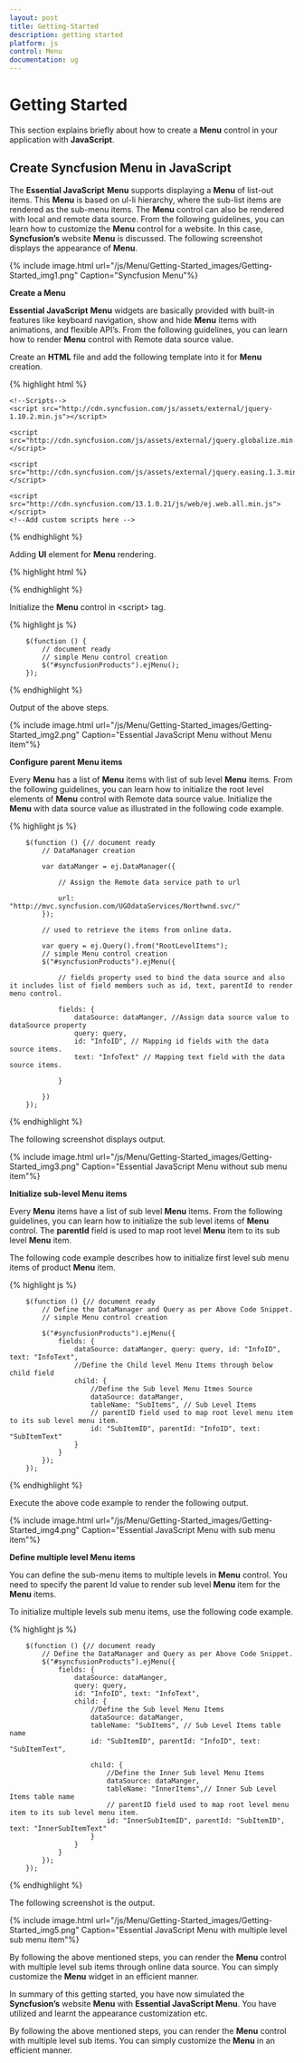 ```yaml
---
layout: post
title: Getting-Started
description: getting started 
platform: js
control: Menu
documentation: ug
---
```


# Getting Started 

This section explains briefly about how to create a **Menu** control in your application with **JavaScript**.

## Create Syncfusion Menu in JavaScript

The **Essential JavaScript** **Menu** supports displaying a **Menu** of list-out items. This **Menu** is based on ul-li hierarchy, where the sub-list items are rendered as the sub-menu items. The **Menu** control can also be rendered with local and remote data source.  From the following guidelines, you can learn how to customize the **Menu** control for a website. In this case, **Syncfusion’s** website **Menu** is discussed. The following screenshot displays the appearance of **Menu**.



{% include image.html url="/js/Menu/Getting-Started_images/Getting-Started_img1.png" Caption="Syncfusion Menu"%}

**Create a Menu**

**Essential JavaScript** **Menu** widgets are basically provided with built-in features like keyboard navigation, show and hide **Menu** items with animations, and flexible API’s. From the following guidelines, you can learn how to render **Menu** control with Remote data source value.

Create an **HTML** file and add the following template into it for **Menu** creation.

{% highlight html %}

<!DOCTYPE html>
<html>
<head>
    <meta name="viewport" content="width=device-width, initial-scale=1.0" charset="utf-8" />
    <!-- Style sheet for default theme (flat azure) -->
    <link href="http://cdn.syncfusion.com/13.1.0.21/js/web/flat-azure/ej.web.all.min.css" rel="stylesheet" />

    <!--Scripts-->
    <script src="http://cdn.syncfusion.com/js/assets/external/jquery-1.10.2.min.js"></script>

    <script src="http://cdn.syncfusion.com/js/assets/external/jquery.globalize.min.js"> </script>

    <script src="http://cdn.syncfusion.com/js/assets/external/jquery.easing.1.3.min.js"> </script>

    <script src="http://cdn.syncfusion.com/13.1.0.21/js/web/ej.web.all.min.js"></script>
    <!--Add custom scripts here -->
</head>
<body>
    <!-- add menu element here -->
</body>
</html>



{% endhighlight %}





Adding **Ul** element for **Menu** rendering.



{% highlight html %}


<ul id="syncfusionProducts"></ul>



{% endhighlight %}



Initialize the **Menu** control in &lt;script&gt; tag. 

{% highlight js %}

        $(function () {
            // document ready
            // simple Menu control creation
            $("#syncfusionProducts").ejMenu();
        });
        

{% endhighlight %}



Output of the above steps.

{% include image.html url="/js/Menu/Getting-Started_images/Getting-Started_img2.png" Caption="Essential JavaScript Menu without  Menu item"%}

**Configure parent Menu items**

Every **Menu** has a list of **Menu** items with list of sub level **Menu** items. From the following guidelines, you can learn how to initialize the root level elements of **Menu** control with Remote data source value.  Initialize the **Menu** with data source value as illustrated in the following code example. 

{% highlight js %}


        $(function () {// document ready
            // DataManager creation

            var dataManger = ej.DataManager({

                // Assign the Remote data service path to url

                url: "http://mvc.syncfusion.com/UGOdataServices/Northwnd.svc/"
            });

            // used to retrieve the items from online data.

            var query = ej.Query().from("RootLevelItems");
            // simple Menu control creation
            $("#syncfusionProducts").ejMenu({

                // fields property used to bind the data source and also it includes list of field members such as id, text, parentId to render menu control. 

                fields: {
                    dataSource: dataManger, //Assign data source value to dataSource property
                    query: query,
                    id: "InfoID", // Mapping id fields with the data source items.
                    text: "InfoText" // Mapping text field with the data source items.

                }

            })
        });


{% endhighlight %}



The following screenshot displays output.

{% include image.html url="/js/Menu/Getting-Started_images/Getting-Started_img3.png" Caption="Essential JavaScript Menu without  sub menu item"%}

**Initialize sub-level Menu items**

Every **Menu** items have a list of sub level **Menu** items. From the following guidelines, you can learn how to initialize the sub level items of **Menu** control. The **parentId** field is used to map root level **Menu** item to its sub level **Menu** item.								

The following code example describes how to initialize first level sub menu items of product **Menu** item.

{% highlight js %}


        $(function () {// document ready
            // Define the DataManager and Query as per Above Code Snippet.
            // simple Menu control creation

            $("#syncfusionProducts").ejMenu({
                fields: {
                    dataSource: dataManger, query: query, id: "InfoID", text: "InfoText",
                    //Define the Child level Menu Items through below child field
                    child: {
                        //Define the Sub level Menu Itmes Source
                        dataSource: dataManger,
                        tableName: "SubItems", // Sub Level Items
                        // parentID field used to map root level menu item to its sub level menu item.
                        id: "SubItemID", parentId: "InfoID", text: "SubItemText"
                    }
                }
            });
        });


{% endhighlight %}



Execute the above code example to render the following output.



{% include image.html url="/js/Menu/Getting-Started_images/Getting-Started_img4.png" Caption="Essential JavaScript Menu with sub menu item"%}

**Define multiple level Menu items**

You can define the sub-menu items to multiple levels in **Menu** control. You need to specify the parent Id value to render sub level **Menu** item for the **Menu** items.

To initialize multiple levels sub menu items, use the following code example.


{% highlight js %}


        $(function () {// document ready
            // Define the DataManager and Query as per Above Code Snippet.
            $("#syncfusionProducts").ejMenu({
                fields: {
                    dataSource: dataManger,
                    query: query,
                    id: "InfoID", text: "InfoText",
                    child: {
                        //Define the Sub level Menu Items
                        dataSource: dataManger,
                        tableName: "SubItems", // Sub Level Items table name
                        id: "SubItemID", parentId: "InfoID", text: "SubItemText",

                        child: {
                            //Define the Inner Sub level Menu Items
                            dataSource: dataManger,
                            tableName: "InnerItems",// Inner Sub Level Items table name
                            // parentID field used to map root level menu item to its sub level menu item.
                            id: "InnerSubItemID", parentId: "SubItemID", text: "InnerSubItemText"
                        }
                    }
                }
            });
        });


{% endhighlight %}



The following screenshot is the output.



{% include image.html url="/js/Menu/Getting-Started_images/Getting-Started_img5.png" Caption="Essential JavaScript Menu with multiple level  sub menu item"%}

By following the above mentioned steps, you can render the **Menu** control with multiple level sub items through online data source. You can simply customize the **Menu** widget in an efficient manner.

In summary of this getting started, you have now simulated the **Syncfusion’s** website **Menu** with **Essential JavaScript Menu**. You have utilized and learnt the appearance customization etc.  

By following the above mentioned steps, you can render the **Menu** control with multiple level sub items. You can simply customize the **Menu** in an efficient manner.

